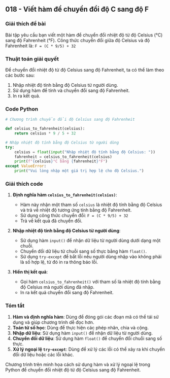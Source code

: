 ## 018 - Viết hàm để chuyển đổi độ C sang độ F

### Giải thích đề bài

Bài tập yêu cầu bạn viết một hàm để chuyển đổi nhiệt độ từ độ Celsius (°C) sang độ Fahrenheit (°F). Công thức chuyển đổi giữa độ Celsius và độ Fahrenheit là: `F = (C * 9/5) + 32`

### Thuật toán giải quyết

Để chuyển đổi nhiệt độ từ độ Celsius sang độ Fahrenheit, ta có thể làm theo các bước sau:

1. Nhập nhiệt độ tính bằng độ Celsius từ người dùng.
2. Sử dụng hàm để tính và chuyển đổi sang độ Fahrenheit.
3. In ra kết quả.

### Code Python

```python
# Chương trình chuyển đổi độ Celsius sang độ Fahrenheit

def celsius_to_fahrenheit(celsius):
    return celsius * 9 / 5 + 32

# Nhập nhiệt độ tính bằng độ Celsius từ người dùng
try:
    celsius = float(input("Nhập nhiệt độ tính bằng độ Celsius: "))
    fahrenheit = celsius_to_fahrenheit(celsius)
    print(f"{celsius}°C bằng {fahrenheit}°F")
except ValueError:
    print("Vui lòng nhập một giá trị hợp lệ cho độ Celsius.")
```

### Giải thích code

1. **Định nghĩa hàm `celsius_to_fahrenheit(celsius)`**:

   - Hàm này nhận một tham số `celsius` là nhiệt độ tính bằng độ Celsius và trả về nhiệt độ tương ứng tính bằng độ Fahrenheit.
   - Sử dụng công thức chuyển đổi: `F = (C * 9/5) + 32`
   - Trả về kết quả đã chuyển đổi.

2. **Nhập nhiệt độ tính bằng độ Celsius từ người dùng**:

   - Sử dụng hàm `input()` để nhận dữ liệu từ người dùng dưới dạng một chuỗi.
   - Chuyển đổi dữ liệu từ chuỗi sang số thực bằng hàm `float()`.
   - Sử dụng `try-except` để bắt lỗi nếu người dùng nhập vào không phải là số hợp lệ, từ đó in ra thông báo lỗi.

3. **Hiển thị kết quả**:
   - Gọi hàm `celsius_to_fahrenheit()` với tham số là nhiệt độ tính bằng độ Celsius mà người dùng đã nhập.
   - In ra kết quả chuyển đổi sang độ Fahrenheit.

### Tóm tắt

1. **Hàm và định nghĩa hàm**: Dùng để đóng gói các đoạn mã có thể tái sử dụng và giúp chương trình dễ đọc hơn.
2. **Toán tử số học**: Dùng để thực hiện các phép nhân, chia và cộng.
3. **Nhập dữ liệu**: Sử dụng hàm `input()` để nhận dữ liệu từ người dùng.
4. **Chuyển đổi dữ liệu**: Sử dụng hàm `float()` để chuyển đổi chuỗi sang số thực.
5. **Xử lý ngoại lệ `try-except`**: Dùng để xử lý các lỗi có thể xảy ra khi chuyển đổi dữ liệu hoặc các lỗi khác.

Chương trình trên minh họa cách sử dụng hàm và xử lý ngoại lệ trong Python để chuyển đổi nhiệt độ từ độ Celsius sang độ Fahrenheit.

